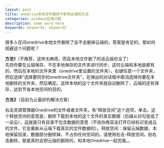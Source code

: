 ```yaml
---
layout: post
title: onedrive本地文件删除不影响云端的方法
categories: windows应用问题
description: some word here
keywords: keyword1, keyword2
---
```


很多人在问onedrive本地文件删除了会不会删掉云端的，答案是肯定的。那如何规避这个问题呢？  

**方法1**（不推荐，这样太麻烦，而且本地文件删了的话云端也没了）    
先将你要在云端保存、不在本地保存的文件夹进行同步，这时云端和本地是都有的，然后在本地的文件夹里（onedrive里设置的文件夹），右键任意一个文件夹，然后选择“选择要同步的onedrive文件夹”，在弹出的对话框中取消选择你要在本地删除的文件夹，然后确定。这样本地的这个文件夹就自动删除了，云端的还有保存，达到节省本地空间的目的。  

**方法2**（目前为止最好的解决方案）  

右击资源管理器Onedrive的文件或者文件夹，有“释放空间”这个选项，单击。这个释放空间的意思是，删除下载到本地的这个文件的真实数据（后缀从对勾变成了一朵云），这就是只有目录不包含数据的意思（不信你再双击打开已经标识变成云的文件，它会重新从云端下载真实的文件数据的）。释放空间：保留云端数据，本地保留目录，数据部分删除掉，不占你任何空间的。请使用右击-释放空间。别右击删除，那是真的会把云端的删除的，和本地Onedrive一起完蛋。。
